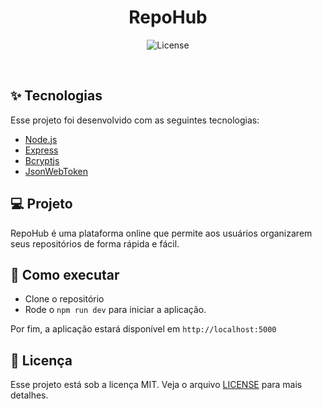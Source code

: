 <h1 align="center">RepoHub</h1>

<p align="center">
  <img alt="License" src="https://img.shields.io/static/v1?label=license&message=MIT&color=8257E5&labelColor=000000">
</p>

<br>

## ✨ Tecnologias

Esse projeto foi desenvolvido com as seguintes tecnologias:

- [Node.js](https://nodejs.org/en/)
- [Express](https://expressjs.com/pt-br/)
- [Bcryptjs](https://www.npmjs.com/package/bcryptjs)
- [JsonWebToken](https://jwt.io/)

## 💻 Projeto

RepoHub é uma plataforma online que permite aos usuários organizarem seus repositórios de forma rápida e fácil.

## 🚀 Como executar

- Clone o repositório
- Rode o `npm run dev` para iniciar a aplicação.

Por fim, a aplicação estará disponível em `http://localhost:5000`

## 📄 Licença

Esse projeto está sob a licença MIT. Veja o arquivo [LICENSE](LICENSE.md) para mais detalhes.
